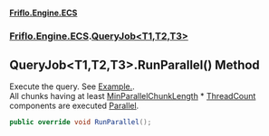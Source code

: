#### [Friflo.Engine.ECS](index.md 'index')
### [Friflo.Engine.ECS](Friflo.Engine.ECS.md 'Friflo.Engine.ECS').[QueryJob&lt;T1,T2,T3&gt;](QueryJob_T1,T2,T3_.md 'Friflo.Engine.ECS.QueryJob<T1,T2,T3>')

## QueryJob<T1,T2,T3>.RunParallel() Method

Execute the query.
            See <a href="https://friflo.gitbook.io/friflo.engine.ecs/examples/optimization#parallel-query-job">Example.</a>.<br/>
            All chunks having at least [MinParallelChunkLength](QueryJob.MinParallelChunkLength.md 'Friflo.Engine.ECS.QueryJob.MinParallelChunkLength') * [ThreadCount](ParallelJobRunner.ThreadCount.md 'Friflo.Engine.ECS.ParallelJobRunner.ThreadCount')
            components are executed [Parallel](JobExecution.md#Friflo.Engine.ECS.JobExecution.Parallel 'Friflo.Engine.ECS.JobExecution.Parallel').

```csharp
public override void RunParallel();
```